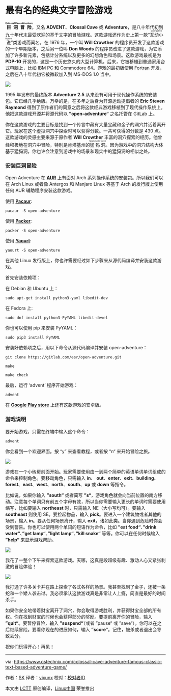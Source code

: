 最有名的经典文字冒险游戏
======
**<ruby>巨洞冒险<rt>Colossal Cave Adventure</rt></ruby>**，又名 **ADVENT**、**Clossal Cave** 或 **Adventure**，是八十年代初到九十年代末最受欢迎的基于文字的冒险游戏。这款游戏还作为史上第一款“<ruby>互动小说<rt>interactive fiction</rt></ruby>”类游戏而闻名。在 1976 年，一个叫 **Will Crowther** 的程序员开发了这款游戏的一个早期版本，之后另一位叫 **Don Woods** 的程序员改进了这款游戏，为它添加了许多新元素，包括计分系统以及更多的幻想角色和场景。这款游戏最初是为 **PDP-10** 开发的，这是一个历史悠久的大型计算机。后来，它被移植到普通家用台式电脑上，比如 IBM PC 和 Commodore 64。游戏的最初版使用 Fortran 开发，之后在八十年代初它被微软加入到 MS-DOS 1.0 当中。

![](https://www.ostechnix.com/wp-content/uploads/2017/12/Colossal-Cave-Adventure-1.jpeg)

1995 年发布的最终版本 **Adventure 2.5** 从来没有可用于现代操作系统的安装包。它已经几乎绝版。万幸的是，在多年之后身为开源运动提倡者的 **Eric Steven Raymond** 得到了原作者们的同意之后将这款经典游戏移植到了现代操作系统上。他把这款游戏开源并将源代码以 **”open-adventure“** 之名托管在 GitLab 上。

你在这款游戏的主要目标是找到一个传言中藏有大量宝藏和金子的洞穴并活着离开它。玩家在这个虚拟洞穴中探索时可以获得分数。一共可获得的分数是 430 点。这款游戏的灵感主要来源于原作者 **Will Crowther** 丰富的洞穴探索的经历。他曾经积极地在洞穴中冒险，特别是肯塔基州的<ruby>猛犸洞<rt>Mammoth Cave</rt></ruby>。因为游戏中的洞穴结构大体基于猛犸洞，你也许会注意到游戏中的场景和现实中的猛犸洞的相似之处。

### 安装巨洞冒险

Open Adventure 在 [**AUR**][1] 上有面对 Arch 系列操作系统的安装包。所以我们可以在 Arch Linux 或者像 Antergos 和 Manjaro Linux 等基于 Arch 的发行版上使用任何 AUR 辅助程序安装这款游戏。

使用 [**Pacaur**][2]:
```
pacaur -S open-adventure
```

使用  [**Packer**][3]:
```
packer -S open-adventure
```

使用 [**Yaourt**][4]:
```
yaourt -S open-adventure
```

在其他 Linux 发行版上，你也许需要经过如下步骤来从源代码编译并安装这款游戏。

首先安装依赖项：

在 Debian 和 Ubuntu 上：
```
sudo apt-get install python3-yaml libedit-dev
```

在 Fedora 上:
```
sudo dnf install python3-PyYAML libedit-devel
```

你也可以使用 pip 来安装 PyYAML：
```
sudo pip3 install PyYAML
```

安装好依赖项之后，用以下命令从源代码编译并安装 open-adventure：
```
git clone https://gitlab.com/esr/open-adventure.git
```
```
make
```
```
make check
```

最后，运行 ‘advent’ 程序开始游戏：
```
advent
```

在 [**Google Play store**][5] 上还有这款游戏的安卓版。

### 游戏说明

要开始游戏，只需在终端中输入这个命令：
```
advent
```

你会看到一个欢迎界面。按 “y” 来查看教程，或者按 “n“ 来开始冒险之旅。

![][6]

游戏在一个小砖房前面开始。玩家需要使用由一到两个简单的英语单词单词组成的命令来控制角色。要移动角色，只需输入 **in**、 **out**、**enter**、**exit**、**building**、**forest**、**east**、**west**、**north**、**south**、**up** 或 **down** 等指令。

比如说，如果你输入 **”south“** 或者简写 **”s“**，游戏角色就会向当前位置的南方移动。注意每个单词只有前五个字母有效，所以当你需要输入更长的单词时需要使用缩写，比如要输入 **northeast** 时，只需输入 NE（大小写均可）。要输入 **southeast** 则使用 SE。要捡起物品，输入 **pick**。要进入一个建筑物或者其他的场景，输入 **in**。要从任何场景离开，输入 **exit**，诸如此类。当你遇到危险时你会受到警告。你也可以使用两个单词的短语作为命令，比如 **”eat food“**、**”drink water“**、**”get lamp“**、**”light lamp“**、**”kill snake“**  等等。你可以在任何时候输入 **”help“** 来显示游戏帮助。

![][8]

我花了一整个下午来探索这款游戏。天哪，这真是段超级有趣、激动人心又紧张刺激的冒险体验！

![][9]

我打通了许多关卡并在路上探索了各式各样的场景。我甚至找到了金子，还被一条蛇和一个矮人袭击过。我必须承认这款游戏真是非常让人上瘾，简直是最好的时间杀手。

如果你安全地带着财宝离开了洞穴，你会取得游戏胜利，并获得财宝全部的所有权。你在找到财宝的时候也会获得部分的奖励。要提前离开你的冒险，输入 **”quit“**。要暂停冒险，输入 **”suspend“**（或者 ”pause“ 或 ”save“）。你可以在之后继续冒险。要看你现在的进展如何，输入 **”score“**。记住，被杀或者退出会导致丢分。

祝你们玩得开心！再见！



--------------------------------------------------------------------------------

via: https://www.ostechnix.com/colossal-cave-adventure-famous-classic-text-based-adventure-game/

作者：[SK][a]
译者：[yixunx](https://github.com/yixunx)
校对：[校对者ID](https://github.com/校对者ID)

本文由 [LCTT](https://github.com/LCTT/TranslateProject) 原创编译，[Linux中国](https://linux.cn/) 荣誉推出

[a]:https://www.ostechnix.com/author/sk/
[1]:https://aur.archlinux.org/packages/open-adventure/
[2]:https://www.ostechnix.com/install-pacaur-arch-linux/
[3]:https://www.ostechnix.com/install-packer-arch-linux-2/
[4]:https://www.ostechnix.com/install-yaourt-arch-linux/
[5]:https://play.google.com/store/apps/details?id=com.ecsoftwareconsulting.adventure430
[6]:https://www.ostechnix.com/wp-content/uploads/2017/12/Colossal-Cave-Adventure-2.png
[7]:http://www.ostechnix.com/wp-content/uploads/2017/12/Colossal-Cave-Adventure-2.png
[8]:http://www.ostechnix.com/wp-content/uploads/2017/12/Colossal-Cave-Adventure-3.png
[9]:http://www.ostechnix.com/wp-content/uploads/2017/12/Colossal-Cave-Adventure-1.png
